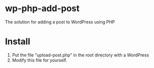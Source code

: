 # wp-php-add-post
The solution for adding a post to WordPress using PHP

# Install
1. Put the file "upload-post.php" in the root directory with a WordPress
2. Modify this file for yourself.